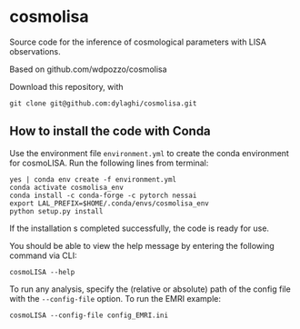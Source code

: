 # cosmolisa
Source code for the inference of cosmological parameters with LISA observations.

Based on github.com/wdpozzo/cosmolisa

Download this repository, with

```
git clone git@github.com:dylaghi/cosmolisa.git
```

## How to install the code with Conda

Use the environment file `environment.yml` to create the conda environment for cosmoLISA.
Run the following lines from terminal:

```
yes | conda env create -f environment.yml
conda activate cosmolisa_env
conda install -c conda-forge -c pytorch nessai
export LAL_PREFIX=$HOME/.conda/envs/cosmolisa_env
python setup.py install
```

If the installation s completed successfully, the code is ready for use. 

You should be able to view the help message by entering the following command via CLI:

```
cosmoLISA --help
```

To run any analysis, specify the (relative or absolute) path of the config file with the `--config-file` option.
To run the EMRI example:

```
cosmoLISA --config-file config_EMRI.ini
```
